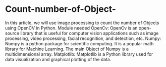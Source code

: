 # Count-number-of-Object-

In this article, we will use image processing to count the number of Objects using OpenCV in Python.
Module needed
OpenCv: OpenCv is an open-source library that is useful for computer vision applications such as image processing, video processing, facial recognition, and detection, etc.
Numpy: Numpy is a python package for scientific computing. It is a popular math library for Machine Learning. The main Object of Numpy is a multidimensional array.
Matplotlib: Matplotlib is a Python library used for data visualization and graphical plotting of the data.